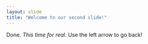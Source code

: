 ```yaml
---
layout: slide
title: "Welcome to our second slide!"
---
```

Done. *This time for real*.
Use the left arrow to go back!
